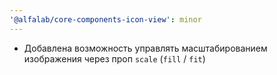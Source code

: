 ```yaml
---
'@alfalab/core-components-icon-view': minor
---
```


- Добавлена возможность управлять масштабированием изображения через проп `scale` (`fill` / `fit`)
